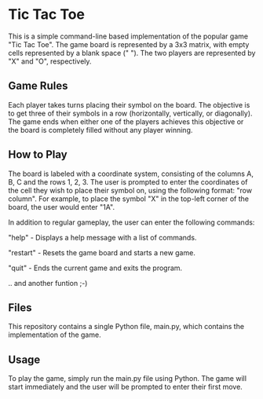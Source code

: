# Tic Tac Toe
This is a simple command-line based implementation of the popular game "Tic Tac Toe". The game board is represented by a 3x3 matrix, with empty cells represented by a blank space (" "). The two players are represented by "X" and "O", respectively.

## Game Rules
Each player takes turns placing their symbol on the board. The objective is to get three of their symbols in a row (horizontally, vertically, or diagonally). The game ends when either one of the players achieves this objective or the board is completely filled without any player winning.

## How to Play
The board is labeled with a coordinate system, consisting of the columns A, B, C and the rows 1, 2, 3. The user is prompted to enter the coordinates of the cell they wish to place their symbol on, using the following format: "row column". For example, to place the symbol "X" in the top-left corner of the board, the user would enter "1A".

In addition to regular gameplay, the user can enter the following commands:

"help" - Displays a help message with a list of commands.

"restart" - Resets the game board and starts a new game.

"quit" - Ends the current game and exits the program.

.. and another funtion ;-)

## Files
This repository contains a single Python file, main.py, which contains the implementation of the game.

## Usage
To play the game, simply run the main.py file using Python. The game will start immediately and the user will be prompted to enter their first move.
